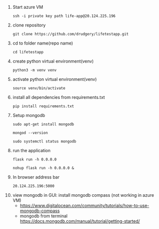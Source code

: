 
1. Start azure VM
    ```
    ssh -i private key path life-app@20.124.225.196
    ```
2. clone repository
    ```
    git clone https://github.com/drudgery/lifetestapp.git
    ```
3.  cd to folder name(repo name)
    ```
    cd lifetestapp
    ```
4. create python virtual environment(venv) 
    ```
    python3 -m venv venv
    ```  
5. activate python virtual environment(venv) 
    ```
    source venv/bin/activate
    ```
6. install all dependencies from requirements.txt
    ```
    pip install requirements.txt
    ```
7. Setup mongodb
    ```
    sudo apt-get install mongodb

    mongod --version

    sudo systemctl status mongodb
    ```
8. run the application
    ```
    flask run -h 0.0.0.0
    ```
    ```
    nohup flask run -h 0.0.0.0 &
    ```
9. In browser address bar
    ```
    20.124.225.196:5000
    ```
10. view mongodb in GUI: install mongodb compass (not working in azure VM)
    - https://www.digitalocean.com/community/tutorials/how-to-use-mongodb-compass
    - mongodb from terminal
    https://docs.mongodb.com/manual/tutorial/getting-started/       